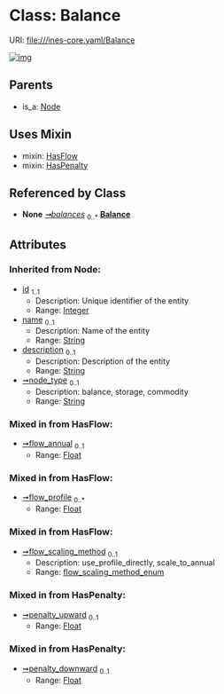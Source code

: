 
# Class: Balance



URI: [file:///ines-core.yaml/Balance](file:///ines-core.yaml/Balance)


[![img](https://yuml.me/diagram/nofunky;dir:TB/class/[Node],[HasPenalty],[HasFlow],[Database]++-%20balances%200..*>[Balance&#124;flow_annual:float%20%3F;flow_profile:float%20*;flow_scaling_method:flow_scaling_method_enum%20%3F;penalty_upward:float%20%3F;penalty_downward:float%20%3F;node_type(i):string%20%3F;id(i):integer;name(i):string%20%3F;description(i):string%20%3F],[Balance]uses%20-.->[HasFlow],[Balance]uses%20-.->[HasPenalty],[Node]^-[Balance],[Database])](https://yuml.me/diagram/nofunky;dir:TB/class/[Node],[HasPenalty],[HasFlow],[Database]++-%20balances%200..*>[Balance&#124;flow_annual:float%20%3F;flow_profile:float%20*;flow_scaling_method:flow_scaling_method_enum%20%3F;penalty_upward:float%20%3F;penalty_downward:float%20%3F;node_type(i):string%20%3F;id(i):integer;name(i):string%20%3F;description(i):string%20%3F],[Balance]uses%20-.->[HasFlow],[Balance]uses%20-.->[HasPenalty],[Node]^-[Balance],[Database])

## Parents

 *  is_a: [Node](Node.md)

## Uses Mixin

 *  mixin: [HasFlow](HasFlow.md)
 *  mixin: [HasPenalty](HasPenalty.md)

## Referenced by Class

 *  **None** *[➞balances](database__balances.md)*  <sub>0..\*</sub>  **[Balance](Balance.md)**

## Attributes


### Inherited from Node:

 * [id](id.md)  <sub>1..1</sub>
     * Description: Unique identifier of the entity
     * Range: [Integer](types/Integer.md)
 * [name](name.md)  <sub>0..1</sub>
     * Description: Name of the entity
     * Range: [String](types/String.md)
 * [description](description.md)  <sub>0..1</sub>
     * Description: Description of the entity
     * Range: [String](types/String.md)
 * [➞node_type](node__node_type.md)  <sub>0..1</sub>
     * Description: balance, storage, commodity
     * Range: [String](types/String.md)

### Mixed in from HasFlow:

 * [➞flow_annual](hasFlow__flow_annual.md)  <sub>0..1</sub>
     * Range: [Float](types/Float.md)

### Mixed in from HasFlow:

 * [➞flow_profile](hasFlow__flow_profile.md)  <sub>0..\*</sub>
     * Range: [Float](types/Float.md)

### Mixed in from HasFlow:

 * [➞flow_scaling_method](hasFlow__flow_scaling_method.md)  <sub>0..1</sub>
     * Description: use_profile_directly, scale_to_annual
     * Range: [flow_scaling_method_enum](flow_scaling_method_enum.md)

### Mixed in from HasPenalty:

 * [➞penalty_upward](hasPenalty__penalty_upward.md)  <sub>0..1</sub>
     * Range: [Float](types/Float.md)

### Mixed in from HasPenalty:

 * [➞penalty_downward](hasPenalty__penalty_downward.md)  <sub>0..1</sub>
     * Range: [Float](types/Float.md)
